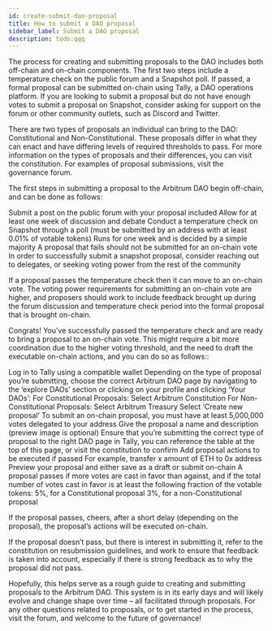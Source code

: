 ```yaml
---
id: create-submit-dao-proposal
title: How to submit a DAO proposal
sidebar_label: Submit a DAO proposal
description: todo:qqq
---
```


<!-- temporary meta - ideally, our how-tos are titled as single, succinct tasks. we can add a bit of verbosity to the slug & description to catch people searching for create & submit while keeping the visible copy tight -->

The process for creating and submitting proposals to the DAO includes both off-chain and on-chain components. The first two steps include a temperature check on the public forum and a Snapshot poll. If passed, a formal proposal can be submitted on-chain using Tally, a DAO operations platform. If you are looking to submit a proposal but do not have enough votes to submit a proposal on Snapshot, consider asking for support on the forum or other community outlets, such as Discord and Twitter.

There are two types of proposals an individual can bring to the DAO: Constitutional and Non-Constitutional. These proposals differ in what they can enact and have differing levels of required thresholds to pass. For more information on the types of proposals and their differences, you can visit the constitution. For examples of proposal submissions, visit the governance forum.

The first steps in submitting a proposal to the Arbitrum DAO begin off-chain, and can be done as follows:

Submit a post on the public forum with your proposal included
Allow for at least one week of discussion and debate
Conduct a temperature check on Snapshot through a poll (must be submitted by an address with at least 0.01% of votable tokens)
Runs for one week and is decided by a simple majority
A proposal that fails should not be submitted for an on-chain vote
In order to successfully submit a snapshot proposal, consider reaching out to delegates, or seeking voting power from the rest of the community

If a proposal passes the temperature check then it can move to an on-chain vote. The voting power requirements for submitting an on-chain vote are higher, and proposers should work to include feedback brought up during the forum discussion and temperature check period into the formal proposal that is brought on-chain.

Congrats! You’ve successfully passed the temperature check and are ready to bring a proposal to an on-chain vote. This might require a bit more coordination due to the higher voting threshold, and the need to draft the executable on-chain actions, and you can do so as follows::

Log in to Tally using a compatible wallet
Depending on the type of proposal you’re submitting, choose the correct Arbitrum DAO page by navigating to the ‘explore DAOs’ section or clicking on your profile and clicking ‘Your DAOs’:
For Constitutional Proposals: Select Arbitrum Constitution
For Non-Constitutional Proposals: Select Arbitrum Treasury
Select ‘Create new proposal’
To submit an on-chain proposal, you must have at least 5,000,000 votes delegated to your address
Give the proposal a name and description (preview image is optional)
Ensure that you’re submitting the correct type of proposal to the right DAO page in Tally, you can reference the table at the top of this page, or visit the constitution to confirm
Add proposal actions to be executed if passed
For example, transfer x amount of ETH to 0x address
Preview your proposal and either save as a draft or submit on-chain
A proposal passes if more votes are cast in favor than against, and if the total number of votes cast in favor is at least the following fraction of the votable tokens:
5%, for a Constitutional proposal
3%, for a non-Constitutional proposal



If the proposal passes, cheers, after a short delay (depending on the proposal), the proposal’s actions will be executed on-chain.

If the proposal doesn’t pass, but there is interest in submitting it, refer to the constitution on resubmission guidelines, and work to ensure that feedback is taken into account, especially if there is strong feedback as to why the proposal did not pass.

Hopefully, this helps serve as a rough guide to creating and submitting proposals to the Arbitrum DAO. This system is in its early days and will likely evolve and change shape over time – all facilitated through proposals. For any other questions related to proposals, or to get started in the process, visit the forum, and welcome to the future of governance!




